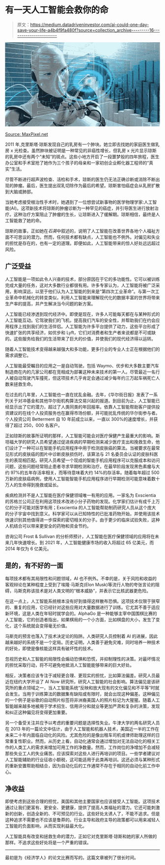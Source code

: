 # 有一天人工智能会救你的命

> 原文：<https://medium.datadriveninvestor.com/ai-could-one-day-save-your-life-a4b4f9fa480f?source=collection_archive---------16----------------------->

![](img/0ebed62f5791eaaa6197b778a1562730.png)

[Source: MaxPixel.net](https://www.maxpixel.net/Artificial-Intelligence-Technology-Futuristic-3262753)

2011 年,克里斯塔·琼斯发现自己的乳房有一个肿块。她立即去找她的家庭医生做乳房 x 光检查。虽然肿块被证明是一种常见的非癌性增长，但乳房 x 光片显示琼斯的乳房中还有两个“未知”的斑点。这些小地方开启了一段噩梦般的四年旅程，医生办公室和手术室抢了她作为三个孩子的母亲和一家初创企业孵化器工程师的“真实”生活。

尽管不断进行超声波检查、活检和手术，琼斯的医生仍无法正确诊断或消除不断出现的肿瘤。最后，医生提出双乳切除作为最后的希望。琼斯害怕癌症会从乳房扩散到大脑或肺部。

当她考虑接受根治性手术时，她遇到了一位想尝试新事物的医学物理学家:人工智能(AI)。这项新技术将琼斯的肿瘤诊断为一种罕见的癌症，并引导医生进行放射治疗。这种治疗方案阻止了肿瘤的生长，让琼斯进入了缓解期。琼斯相信，最终是人工智能救了她的命。

琼斯的故事，正如她在*石英*中叙述的，说明了人工智能在改善世界各地个人福祉方面不可思议的潜力。然而，任何技术都有缺点，人工智能也不例外。对偏见和失业的担忧是存在的，也有一定的道理。即便如此，人工智能带来的惊人好处远远超过风险。

## **广泛受益**

人工智能是一项如此令人兴奋的技术，部分原因在于它的多功能性。它可以被训练完成大量的任务，这对大多数行业都很有用。许多专家认为，人工智能将被广泛采用，影响深远，以至于他们认为人工智能的到来是“第四次工业革命”。与第一次工业革命中机械化的转变类似，利用人工智能来理解现代化的数据丰富的世界将带来生产率的提高，并产生解决当今问题的新方案。

人工智能已经渗透到现代经济中。即使是现在，许多人可能每天都在与某种形式的人工智能互动。它驾驶我们的飞机，提高我们汽车的安全性，并帮助我们在约会应用程序上找到我们的生活伴侣。人工智能为许多平台提供了动力，这些平台形成了快速扩张的共享经济，如优步和 Lyft，它们对消费者和生产者来说都是不可或缺的。这些服务给我们的生活带来了巨大的价值，并使我们的现代经济得以运转。

随着人工智能技术变得越来越强大和多功能，更多行业的专业人士正在根据他们的需求调整它。

人工智能最受瞩目的应用之一是自动驾驶。包括 Waymo、优步和大多数主要汽车制造商在内的几家公司都在竞相成为部署这种未来技术的第一人。尽管最近一名行人被自动驾驶汽车撞死，但这项技术几乎肯定会通过减少每年约三万起车祸死亡人数来拯救生命。

在过去的几年里，人工智能也一直在扰乱金融。去年，《华尔街日报》发表了一系列关于对冲基金和其他华尔街机构算法交易兴起的报道。到目前为止，人工智能已经显示出了它的潜力，超过了人类同类的年回报率。依靠人工智能帮助客户提供投资建议的在线个人投资服务也在赢得市场份额，并可能扰乱传统的华尔街参与者。个人投资公司 Betterment 自 10 年前成立以来，一直以 300%的速度增长，并获得了超过 250，000 名客户。

正如琼斯的故事所证明的那样，人工智能可能会对医疗保健产生最重大的影响。斯坦福大学的研究人员希望通过促进疾病的早期检测来减少医疗支出和挽救生命，他们设计了一种可以在智能手机应用程序中用于检测皮肤癌的算法。当被要求在最常见形式的皮肤癌的图片中诊断皮肤损伤时，该算法与 21 名委员会认证的皮肤科医生的表现相匹配。研究人员希望一个现成的智能手机应用程序可以克服成本和访问问题，这些问题经常阻止患者寻求早期检测和治疗。在最早阶段发现黑色素瘤与大约 97%的五年存活率相关，而等待意味着大约 14%的存活率。随着每年超过 500 万新的皮肤癌病例，使用人工智能智能手机应用程序进行早期检测可能意味着数十万人的生命得到挽救或延长。

疾病检测并不是人工智能在医疗保健领域唯一有用的应用。一家名为 Exscientia 的苏格兰公司正在利用这项技术改进小分子药物的发现。化学家们估计有成千上万亿的分子可能对医学有用；Exscientia 的人工智能帮助制药研究人员从这个庞大的分子宇宙中找到意义。科学家可以从已知特性的已批准药物开始，并使用该技术快速识别其他值得进一步探索的密切相关的分子。由于更少的临床试验失败，这种人机结合可以带来更安全的药物和资金节约。

咨询公司 Frost & Sullivan 的分析师预计，人工智能在医疗保健领域的应用将在未来几年快速增长。到 2021 年，人工智能健康市场的收入将超过 65 亿美元，而 2014 年仅为 6 亿美元。

## **是的，有不好的一面**

每项技术都有其局限性和问题领域，AI 也不例外。不幸的是，关于风险和收益的客观辩论在某种程度上受到了埃隆·马斯克(Elon Musk)等流行人物的夸张言论的阻碍，马斯克称该技术是对人类文明的“根本威胁”，并表示它比核武器更危险。

在这一点上，人工智能系统根本没有好到值得这样散布恐惧。这项技术仅限于狭窄的、重复的应用，它已经针对这些应用对大量数据进行了训练。它尤其不善于适应新环境，这是人类在年轻时就学会的。AlphaGo 是一种能够主宰中国围棋比赛的人工智能，它的创造者指出，如果棋局的一个小方面，比如棋盘的大小，发生了变化，这个系统就会变得毫无价值。

马斯克的预言也落入了技术决定论的陷阱。人类研究人员控制着 AI 的进展，因此越来越好的系统不是一个定局。历史证明，人类善于避免灾难，同时培养一种技术的好处，即使是像核能这样具有破坏性的技术。

忽视历史和人工智能的局限性会煽动恐惧和恐慌，并抑制理性的决策。对最坏情况的担忧采取行动，将不可避免地抵消人工智能能够带来的巨大好处。

相反，决策者应该专注于减轻更合理、更现实的担忧，比如算法偏差。研究人员最近在纽约大学开设了 AI Now 研究所，研究人工智能的社会影响。算法偏见是该研究所的重点领域之一，当人工智能系统“反映和放大现有的文化偏见和不平等”时就会发生。当用于训练算法的数据集有缺陷或有限时，就会出现这种偏差。这种偏见的一个例子是谷歌的自动照片标签将非洲裔美国人的照片标记为大猩猩。随着人工智能越来越多地被用于学术招生、信用评分和就业等更加严肃和复杂的决策，发现和纠正这种偏见将变得更加重要。

另一个备受关注并应予以考虑的重要问题是选择性失业。牛津大学的两名研究人员在 2013 年的一篇论文中估计，由于人工智能和机器人技术，美国近一半的工作在未来二十年内面临自动化的风险。尤其危险的是像出租车司机或律师助理这样的日常重复性职业。然而，从历史上看，自动化通常会通过增加对无法自动化的相关工作的人类工人的需求来增加可用工作的净数量。然而，工作岗位的净增加不会减轻那些失业工人的失业痛苦。应该探索对这些人进行再培训的项目。一些学者建议对人工智能辅助的行业征收小额税，这可能适用于此类再培训。这还必须与某种形式的重新安置帮助相结合，因为自动化后的工作通常不存在于相同的自动化前工作中心。

## **净收益**

即使考虑到这些合理的担忧，美国和其他主要国家也应该接受人工智能。这项技术通过让我们更富有、更安全、更健康，提供了提高人类福祉的潜力。它还可能刺激新的创新，创造全新的、不可预见的行业。这些好处太诱人了，不能不追求。但是这种追求不需要也不应该是鲁莽的。行业主导和政府主导的政策都可以用来减轻人工智能的负面影响，从而实现利益最大化。

人工智能具有改变和拯救生命的潜力，正如它对克里斯塔·琼斯和她的家人所做的那样。不追求这些好处将是一个严重的错误。

____________________

最初是为《经济学人》的论文比赛而写的。这篇文章被列了很长时间。